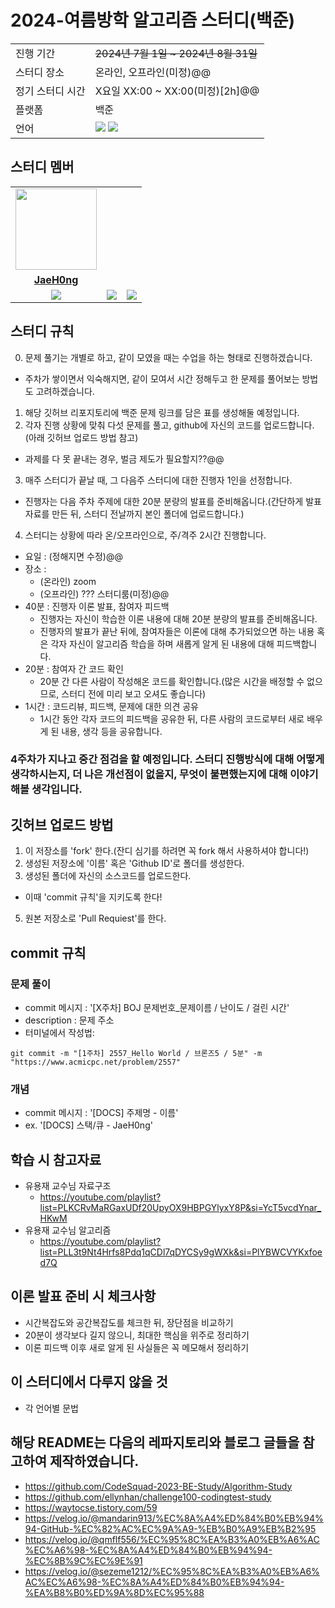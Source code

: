 # 2024-여름방학 알고리즘 스터디(백준)

<table>
  <tr>
    <td>진행 기간</td>
    <td><s>2024년 7월 1일 ~ 2024년 8월 31일 </td>
  </tr>
  <tr>
    <td>스터디 장소</td>
    <td>온라인, 오프라인(미정)@@</td>
  </tr>
  <tr>
    <td>정기 스터디 시간</td>
    <td>X요일 XX:00 ~ XX:00(미정)[2h]@@</td>
  </tr>
  <tr>
    <td>플랫폼</td>
    <td>백준</td>
  </tr>
  <tr>
    <td>언어</td>
    <td><img src="https://img.shields.io/badge/c++-%2300599C.svg?style=for-the-badge&logo=c%2B%2B&logoColor=white"> 
        <img src="https://img.shields.io/badge/Python-3776AB?style=for-the-badge&logo=python&logoColor=white">
    </td>
  </tr>
</table>

## 스터디 멤버
<table>
 <tr>
    <td align="center"><a href="https://github.com/JaeH0ng"><img src="https://avatars.githubusercontent.com/JaeH0ng" width="130px;" alt=""></a></td>
    <!--<td align="center"><a href="https://github.com/Alchernix"><img src="https://avatars.githubusercontent.com/Alchernix" width="130px;" alt=""></a></td>-->
    <!--<td align="center"><a href="https://github.com/jasonwayn"><img src="https://avatars.githubusercontent.com/jasonwayn" width="130px;" alt=""></a></td>-->
  </tr>
  <tr>
    <td align="center"><a href="https://github.com/JaeH0ng"><b>JaeH0ng</b></a></td>
    <!--<td align="center"><a href="https://github.com/Alchernix"><b>Alchernix</b></a></td>-->
    <!--<td align="center"><a href="https://github.com/jasonwayn"><b>jasonwayn</b></a></td>-->

  </tr>
  <tr> 
    <td align="center"><img src="https://img.shields.io/badge/c++-%2300599C.svg?style=for-the-badge&logo=c%2B%2B&logoColor=white"></td>
    <td align="center"><img src="https://img.shields.io/badge/Python-3776AB?style=for-the-badge&logo=python&logoColor=white"></td>
    <td align="center"><img src="https://img.shields.io/badge/Python-3776AB?style=for-the-badge&logo=python&logoColor=white"></td>

  </tr> 
</table>

## 스터디 규칙
0. 문제 풀기는 개별로 하고, 같이 모였을 때는 수업을 하는 형태로 진행하겠습니다.
  - 주차가 쌓이면서 익숙해지면, 같이 모여서 시간 정해두고 한 문제를 풀어보는 방법도 고려하겠습니다.
1. 해당 깃허브 리포지토리에 백준 문제 링크를 담은 표를 생성해둘 예정입니다.
2. 각자 진행 상황에 맞춰 다섯 문제를 풀고, github에 자신의 코드를 업로드합니다.(아래 깃허브 업로드 방법 참고)
  - 과제를 다 못 끝내는 경우, 벌금 제도가 필요할지??@@
3. 매주 스터디가 끝날 때, 그 다음주 스터디에 대한 진행자 1인을 선정합니다.
- 진행자는 다음 주차 주제에 대한 20분 분량의 발표를 준비해옵니다.(간단하게 발표자료를 만든 뒤, 스터디 전날까지 본인 폴더에 업로드합니다.)
4. 스터디는 상황에 따라 온/오프라인으로, 주/격주 2시간 진행합니다. 
- 요일 : (정해지면 수정)@@
- 장소 : 
  - (온라인) zoom
  - (오프라인) ??? 스터디룸(미정)@@
- 40분 : 진행자 이론 발표, 참여자 피드백
  - 진행자는 자신이 학습한 이론 내용에 대해 20분 분량의 발표를 준비해옵니다.
  - 진행자의 발표가 끝난 뒤에, 참여자들은 이론에 대해 추가되었으면 하는 내용 혹은 각자 자신이 알고리즘 학습을 하며 새롭게 알게 된 내용에 대해 피드백합니다.
- 20분 : 참여자 간 코드 확인
  - 20분 간 다른 사람이 작성해온 코드를 확인합니다.(많은 시간을 배정할 수 없으므로, 스터디 전에 미리 보고 오셔도 좋습니다)
- 1시간 : 코드리뷰, 피드백, 문제에 대한 의견 공유
  - 1시간 동안 각자 코드의 피드백을 공유한 뒤, 다른 사람의 코드로부터 새로 배우게 된 내용, 생각 등을 공유합니다.
### 4주차가 지나고 중간 점검을 할 예정입니다. 스터디 진행방식에 대해 어떻게 생각하시는지, 더 나은 개선점이 없을지, 무엇이 불편했는지에 대해 이야기해볼 생각입니다.

## 깃허브 업로드 방법
1. 이 저장소를 'fork' 한다.(잔디 심기를 하려면 꼭 fork 해서 사용하셔야 합니다!)
2. 생성된 저장소에 '이름' 혹은 'Github ID'로 폴더를 생성한다.
3. 생성된 폴더에 자신의 소스코드를 업로드한다.
- 이때 'commit 규칙'을 지키도록 한다!
5. 원본 저장소로 'Pull Requiest'를 한다.


## commit 규칙
### 문제 풀이
- commit 메시지 : '[X주차] BOJ 문제번호_문제이름 / 난이도 / 걸린 시간'
- description : 문제 주소
- 터미널에서 작성법:
```
git commit -m "[1주차] 2557_Hello World / 브론즈5 / 5분" -m "https://www.acmicpc.net/problem/2557"
```
### 개념
- commit 메시지 : '[DOCS] 주제명 - 이름'
- ex. '[DOCS] 스택/큐 - JaeH0ng'


## 학습 시 참고자료
- 유용재 교수님 자료구조
  - https://youtube.com/playlist?list=PLKCRvMaRGaxUDf20UpyOX9HBPGYlyxY8P&si=YcT5vcdYnar_HKwM
- 유용재 교수님 알고리즘
  - https://youtube.com/playlist?list=PLL3t9Nt4Hrfs8Pdq1qCDl7qDYCSy9gWXk&si=PlYBWCVYKxfoed7Q


## 이론 발표 준비 시 체크사항
- 시간복잡도와 공간복잡도를 체크한 뒤, 장단점을 비교하기
- 20분이 생각보다 길지 않으니, 최대한 핵심을 위주로 정리하기
- 이론 피드백 이후 새로 알게 된 사실들은 꼭 메모해서 정리하기

## 이 스터디에서 다루지 않을 것
- 각 언어별 문법

## 해당 README는 다음의 레파지토리와 블로그 글들을 참고하여 제작하였습니다.
- https://github.com/CodeSquad-2023-BE-Study/Algorithm-Study
- https://github.com/ellynhan/challenge100-codingtest-study
- https://waytocse.tistory.com/59
- https://velog.io/@mandarin913/%EC%8A%A4%ED%84%B0%EB%94%94-GitHub-%EC%82%AC%EC%9A%A9-%EB%B0%A9%EB%B2%95
- https://velog.io/@qmflf556/%EC%95%8C%EA%B3%A0%EB%A6%AC%EC%A6%98-%EC%8A%A4%ED%84%B0%EB%94%94-%EC%8B%9C%EC%9E%91
- https://velog.io/@sezeme1212/%EC%95%8C%EA%B3%A0%EB%A6%AC%EC%A6%98-%EC%8A%A4%ED%84%B0%EB%94%94-%EA%B8%B0%ED%9A%8D%EC%95%88
